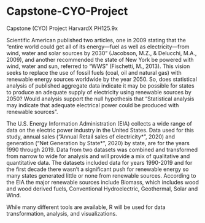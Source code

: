 # Capstone-CYO-Project
Capstone (CYO) Project HarvardX PH125.9x

Scientific American published two articles, one in 2009 stating that the “entire world could get all of its energy—fuel as well as electricity—from wind, water and solar sources by 2030” (Jacobson, M.Z., & Delucchi, M.A., 2009), and another recommended the state of New York be powered with wind, water and sun, referred to “WWS” (Fischetti, M., 2013). This vision seeks to replace the use of fossil fuels (coal, oil and natural gas) with renewable energy sources worldwide by the year 2050.  So, does statistical analysis of published aggregate data indicate it may be possible for states to produce an adequate supply of electricity using renewable sources by 2050?  Would analysis support the null hypothesis that “Statistical analysis may indicate that adequate electrical power could be produced with renewable sources”. 

The U.S. Energy Information Administration (EIA) collects a wide range of data on the electric power industry in the United States.  Data used for this study, annual sales (“Annual Retail sales of electricity*”, 2020) and generation (“Net Generation by State*”, 2020) by state, are for the years 1990 through 2019.  Data from two datasets was combined and transformed from narrow to wide for analysis and will provide a mix of qualitative and quantitative data.  The datasets included data for years 1990-2019 and for the first decade there wasn’t a significant push for renewable energy so many states generated little or none from renewable sources. According to the EIA the major renewable sources include Biomass, which includes wood and wood derived fuels, Conventional Hydroelectric, Geothermal, Solar and Wind.

While many different tools are available, R will be used for data transformation, analysis, and visualizations.
